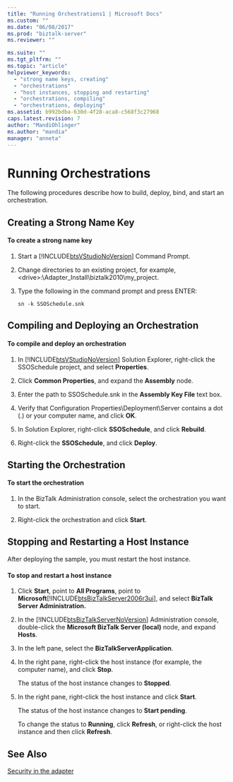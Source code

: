 ```yaml
---
title: "Running Orchestrations1 | Microsoft Docs"
ms.custom: ""
ms.date: "06/08/2017"
ms.prod: "biztalk-server"
ms.reviewer: ""

ms.suite: ""
ms.tgt_pltfrm: ""
ms.topic: "article"
helpviewer_keywords: 
  - "strong name keys, creating"
  - "orchestrations"
  - "host instances, stopping and restarting"
  - "orchestrations, compiling"
  - "orchestrations, deploying"
ms.assetid: b992bdba-630d-4f28-aca8-c568f3c27968
caps.latest.revision: 7
author: "MandiOhlinger"
ms.author: "mandia"
manager: "anneta"
---
```

# Running Orchestrations
The following procedures describe how to build, deploy, bind, and start an orchestration.  
  
## Creating a Strong Name Key  
  
#### To create a strong name key  
  
1. Start a [!INCLUDE[btsVStudioNoVersion](../includes/btsvstudionoversion-md.md)] Command Prompt.  
  
2. Change directories to an existing project, for example, \<drive\>:\Adapter_Install\biztalk2010\my_project.  
  
3. Type the following in the command prompt and press ENTER:  
  
    `sn -k SSOSchedule.snk`  
  
## Compiling and Deploying an Orchestration  
  
#### To compile and deploy an orchestration  
  
1. In [!INCLUDE[btsVStudioNoVersion](../includes/btsvstudionoversion-md.md)] Solution Explorer, right-click the SSOSchedule project, and select **Properties**.  
  
2. Click **Common Properties**, and expand the **Assembly** node.  
  
3. Enter the path to SSOSchedule.snk in the **Assembly Key File** text box.  
  
4. Verify that Configuration Properties\Deployment\Server contains a dot (.) or your computer name, and click **OK**.  
  
5. In Solution Explorer, right-click **SSOSchedule**, and click **Rebuild**.  
  
6. Right-click the **SSOSchedule**, and click **Deploy**.  
  
## Starting the Orchestration  
  
#### To start the orchestration  
  
1.  In the BizTalk Administration console, select the orchestration you want to start.  
  
2.  Right-click the orchestration and click **Start**.  
  
## Stopping and Restarting a Host Instance  
 After deploying the sample, you must restart the host instance.  
  
#### To stop and restart a host instance  
  
1. Click **Start**, point to **All Programs**, point to **Microsoft**[!INCLUDE[btsBizTalkServer2006r3ui](../includes/btsbiztalkserver2006r3ui-md.md)], and select **BizTalk Server Administration.**  
  
2. In the [!INCLUDE[btsBizTalkServerNoVersion](../includes/btsbiztalkservernoversion-md.md)] Administration console, double-click the **Microsoft BizTalk Server (local)** node, and expand **Hosts**.  
  
3. In the left pane, select the **BizTalkServerApplication**.  
  
4. In the right pane, right-click the host instance (for example, the computer name), and click **Stop**.  
  
    The status of the host instance changes to **Stopped**.  
  
5. In the right pane, right-click the host instance and click **Start**.  
  
    The status of the host instance changes to **Start pending**.  
  
    To change the status to **Running**, click **Refresh**, or right-click the host instance and then click **Refresh**.  
  
## See Also  
 [Security in the adapter](../core/security-in-biztalk-adapter-for-jd-edwards-oneworld.md)